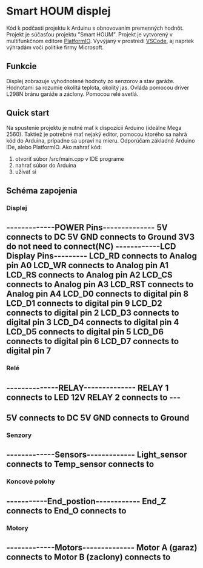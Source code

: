 # Smart HOUM displej


Kód k podčasti projektu k Arduinu s obnovovaním premenných hodnôt. Projekt je súčasťou projektu "Smart HOUM".
Projekt je vytvorený v multifunkčnom editore [PlatformIO](https://platformio.org). Vyvýjaný v prostredí [VSCode](https://visualstudio.com), aj napriek výhradám voči politike firmy Microsoft.

## Funkcie
Displej zobrazuje vyhodnotené hodnoty zo senzorov a stav garáže. Hodnotami sa rozumie okolitá teplota, okolitý jas.
Ovláda pomocou driver L298N bránu garáže a záclony. Pomocou relé svetlá.

## Quick start

Na spustenie projektu je nutné mať k dispozícii Arduino (ideálne Mega 2560). Taktiež je potrebné mať nejaký editor, pomocou ktorého sa nahrá kód do Arduina, prípadne sa upraví na mieru. Odporúčam základné Arduino IDe, alebo PlatformIO.
Ako nahrať kód:
1. otvoriť súbor /src/main.cpp v IDE programe
2. nahrať súbor do Arduina
3. užívať si

## Schéma zapojenia

### Displej

 -------------POWER Pins--------------
   5V  connects to DC 5V
   GND connects to Ground
   3V3 do not need to connect(NC)
 ------------LCD Display Pins---------
   LCD_RD   connects to Analog pin A0
   LCD_WR   connects to Analog pin A1
   LCD_RS   connects to Analog pin A2
   LCD_CS   connects to Analog pin A3
   LCD_RST  connects to Analog pin A4
   LCD_D0   connects to digital pin 8
   LCD_D1   connects to digital pin 9
   LCD_D2   connects to digital pin 2
   LCD_D3   connects to digital pin 3
   LCD_D4   connects to digital pin 4
   LCD_D5   connects to digital pin 5
   LCD_D6   connects to digital pin 6
   LCD_D7   connects to digital pin 7
 -------------------------------------

### Relé

--------------RELAY--------------
   RELAY 1 connects to LED 12V
   RELAY 2 connects to ---
---------------------------------
   5V  connects to DC 5V
   GND connects to Ground
---------------------------------


### Senzory

-------------Sensors-------------
   Light_sensor connects to
   Temp_sensor connects to
---------------------------------


### Koncové polohy

-----------End_postion------------
 End_Z connects to
 End_O connects to
---------------------------------


### Motory

-------------Motors--------------
   Motor A (garaz) connects to
   Motor B (zaclony) connects to
---------------------------------
